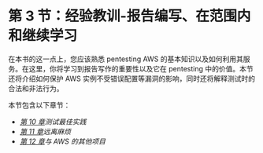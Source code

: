 # 第 3 节：经验教训-报告编写、在范围内和继续学习

在本书的这一点上，您应该熟悉 pentesting AWS 的基本知识以及如何利用其服务。在这里，你将学习到报告写作的重要性以及它在 pentesting 中的价值。本节还将介绍如何保护 AWS 实例不受错误配置等漏洞的影响，同时还将解释测试时的合法和非法行为。

本节包含以下章节：

*   [*第 10 章*](10.html#_idTextAnchor438)*测试最佳实践*
*   [*第 11 章*](11.html#_idTextAnchor502)*远离麻烦*
*   [*第 12 章*](12.html#_idTextAnchor516)*与 AWS 的其他项目*